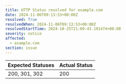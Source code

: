```yaml
---
title: HTTP Status resolved for example.com
date: 2024-11-06T09:13:53+00:00Z
resolved: True
resolvedWhen: 2024-11-06T09:13:53+00:00Z
resolvedStartTime: 2024-10-25T21:09:43.191474+00:00
severity: notice
affected:
  - example.com
section: issue
---
```


| Expected Statuses | Actual Status  |
|-------------------|----------------|
| 200, 301, 302 | 200 |
